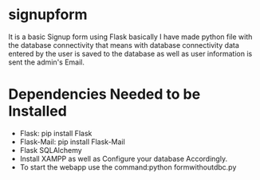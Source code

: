 # signupform
It is a basic Signup form using Flask basically I have made  python file with the database connectivity that means with database connectivity data entered by the user is saved to the database as well as user information is sent the admin's Email.

# Dependencies Needed to be Installed
- Flask: pip install Flask
- Flask-Mail: pip install Flask-Mail
- Flask SQLAlchemy
- Install XAMPP as well as Configure your database Accordingly.
- To start the webapp use the command:python formwithoutdbc.py

